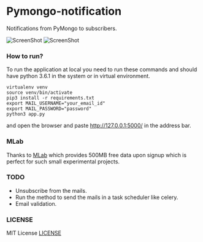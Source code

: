 # Pymongo-notification
Notifications from PyMongo to subscribers.

![ScreenShot](https://raw.github.com/kiok46/Pymongo-notification/master/screenshot.png)
![ScreenShot](https://raw.github.com/kiok46/Pymongo-notification/master/screenshot2.png)

### How to run?

To run the application at local you need to run these commands and should have python 3.6.1 in the system or in virtual environment.

```
virtualenv venv
source venv/bin/activate
pip3 install -r requirements.txt
export MAIL_USERNAME="your_email_id"
export MAIL_PASSWORD="password"
python3 app.py
```
and open the browser and paste http://127.0.0.1:5000/ in the address bar.

### MLab

Thanks to [MLab](https://mlab.com/) which provides 500MB free data upon signup which is perfect for such small experimental projects.

### TODO

 - Unsubscribe from the mails.
 - Run the method to send the mails in a task scheduler like celery.
 - Email validation.

### LICENSE

MIT License [LICENSE](https://github.com/kiok46/Pymongo-notification/blob/master/LICENSE)
